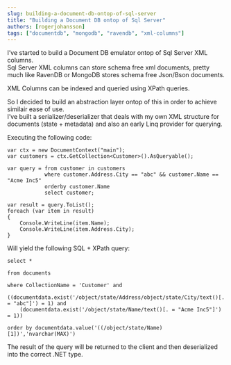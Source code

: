 ```yaml
---
slug: building-a-document-db-ontop-of-sql-server
title: "Building a Document DB ontop of Sql Server"
authors: [rogerjohansson]
tags: ["documentdb", "mongodb", "ravendb", "xml-columns"]
---
```

I’ve started to build a Document DB emulator ontop of Sql Server XML columns.  
Sql Server XML columns can store schema free xml documents, pretty much like RavenDB or MongoDB stores schema free Json/Bson documents.

<!-- truncate -->

XML Columns can be indexed and queried using XPath queries.

So I decided to build an abstraction layer ontop of this in order to achieve similair ease of use.  
I’ve built a serializer/deserializer that deals with my own XML structure for documents (state + metadata) and also an early Linq provider for querying.

Executing the following code:

```
var ctx = new DocumentContext("main");
var customers = ctx.GetCollection<Customer>().AsQueryable();

var query = from customer in customers
            where customer.Address.City == "abc" && customer.Name == "Acme Inc5"
            orderby customer.Name
            select customer;

var result = query.ToList();
foreach (var item in result)
{
    Console.WriteLine(item.Name);
    Console.WriteLine(item.Address.City);
}
```

Will yield the following SQL + XPath query:

```
select *

from documents

where CollectionName = 'Customer' and
   ((documentdata.exist('/object/state/Address/object/state/City/text()[. = "abc"]') = 1) and
    (documentdata.exist('/object/state/Name/text()[. = "Acme Inc5"]') = 1))

order by documentdata.value('((/object/state/Name)[1])','nvarchar(MAX)')
```

The result of the query will be returned to the client and then deserialized into the correct .NET type.
